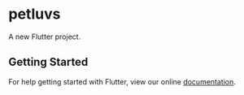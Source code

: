 # petluvs

A new Flutter project.

## Getting Started

For help getting started with Flutter, view our online
[documentation](http://flutter.io/).
